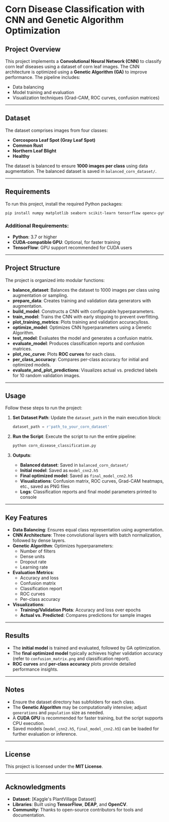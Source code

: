 # Corn Disease Classification with CNN and Genetic Algorithm Optimization

## Project Overview
This project implements a **Convolutional Neural Network (CNN)** to classify corn leaf diseases using a dataset of corn leaf images. The CNN architecture is optimized using a **Genetic Algorithm (GA)** to improve performance. The pipeline includes:

- Data balancing
- Model training and evaluation
- Visualization techniques (Grad-CAM, ROC curves, confusion matrices)

---

## Dataset
The dataset comprises images from four classes:
- **Cercospora Leaf Spot (Gray Leaf Spot)**
- **Common Rust**
- **Northern Leaf Blight**
- **Healthy**

The dataset is balanced to ensure **1000 images per class** using data augmentation. The balanced dataset is saved in `balanced_corn_dataset/`.

---

## Requirements
To run this project, install the required Python packages:

```bash
pip install numpy matplotlib seaborn scikit-learn tensorflow opencv-python deap
```

### Additional Requirements:
- **Python**: 3.7 or higher
- **CUDA-compatible GPU**: Optional, for faster training
- **TensorFlow**: GPU support recommended for CUDA users

---

## Project Structure
The project is organized into modular functions:

- **balance_dataset**: Balances the dataset to 1000 images per class using augmentation or sampling.
- **prepare_data**: Creates training and validation data generators with augmentation.
- **build_model**: Constructs a CNN with configurable hyperparameters.
- **train_model**: Trains the CNN with early stopping to prevent overfitting.
- **plot_training_metrics**: Plots training and validation accuracy/loss.
- **optimize_model**: Optimizes CNN hyperparameters using a Genetic Algorithm.
- **test_model**: Evaluates the model and generates a confusion matrix.
- **evaluate_model**: Produces classification reports and confusion matrices.
- **plot_roc_curve**: Plots **ROC curves** for each class.
- **per_class_accuracy**: Compares per-class accuracy for initial and optimized models.
- **evaluate_and_plot_predictions**: Visualizes actual vs. predicted labels for 10 random validation images.

---

## Usage
Follow these steps to run the project:

1. **Set Dataset Path**:
   Update the `dataset_path` in the main execution block:
   ```python
   dataset_path = r'path_to_your_corn_dataset'
   ```

2. **Run the Script**:
   Execute the script to run the entire pipeline:
   ```bash
   python corn_disease_classification.py
   ```

3. **Outputs**:
   - **Balanced dataset**: Saved in `balanced_corn_dataset/`
   - **Initial model**: Saved as `model_cnn2.h5`
   - **Final optimized model**: Saved as `final_model_cnn2.h5`
   - **Visualizations**: Confusion matrix, ROC curves, Grad-CAM heatmaps, etc., saved as PNG files
   - **Logs**: Classification reports and final model parameters printed to console

---

## Key Features
- **Data Balancing**: Ensures equal class representation using augmentation.
- **CNN Architecture**: Three convolutional layers with batch normalization, followed by dense layers.
- **Genetic Algorithm**: Optimizes hyperparameters:
  - Number of filters
  - Dense units
  - Dropout rate
  - Learning rate
- **Evaluation Metrics**:
  - Accuracy and loss
  - Confusion matrix
  - Classification report
  - ROC curves
  - Per-class accuracy
- **Visualizations**:
  - **Training/Validation Plots**: Accuracy and loss over epochs
  - **Actual vs. Predicted**: Compares predictions for sample images

---

## Results
- The **initial model** is trained and evaluated, followed by GA optimization.
- The **final optimized model** typically achieves higher validation accuracy (refer to `confusion_matrix.png` and classification report).
- **ROC curves** and **per-class accuracy** plots provide detailed performance insights.

---

## Notes
- Ensure the dataset directory has subfolders for each class.
- The **Genetic Algorithm** may be computationally intensive; adjust `generations` and `population` size as needed.
- A **CUDA GPU** is recommended for faster training, but the script supports CPU execution.
- Saved models (`model_cnn2.h5`, `final_model_cnn2.h5`) can be loaded for further evaluation or inference.

---

## License
This project is licensed under the **MIT License**.

---

## Acknowledgments
- **Dataset**: [Kaggle's PlantVillage Dataset]
- **Libraries**: Built using **TensorFlow**, **DEAP**, and **OpenCV**.
- **Community**: Thanks to open-source contributors for tools and documentation.
